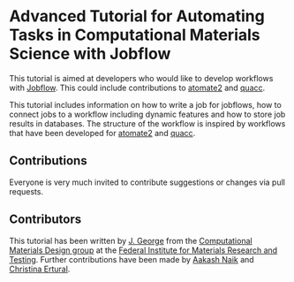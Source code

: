 # Advanced Tutorial for Automating Tasks in Computational Materials Science with Jobflow

This tutorial is aimed at developers who would like to develop workflows with [Jobflow](https://github.com/materialsproject/jobflow). This could include contributions to [atomate2](https://github.com/materialsproject/atomate2) and [quacc](https://github.com/Quantum-Accelerators/quacc).

This tutorial includes information on how to write a job for jobflows, how to connect jobs to a workflow including dynamic features and how to store job results in databases. The structure of the workflow is inspired by workflows that have been developed for [atomate2](https://github.com/materialsproject/atomate2) and [quacc](https://github.com/Quantum-Accelerators/quacc).


## Contributions
Everyone is very much invited to contribute suggestions or changes via pull requests.

## Contributors
This tutorial has been written by [J. George](https://github.com/JaGeo) from the [Computational Materials Design group](https://jageo.github.io/) at the [Federal Institute for Materials Research and Testing](https://www.bam.de/Content/EN/Standard-Articles/About-us/Jobs-and-Careers/Young-Science/junior-research-group-george-computational-materials-design.html). Further contributions have been made by  [Aakash Naik](https://github.com/naik-aakash/) and [Christina Ertural](https://github.com/QuantumChemist).

